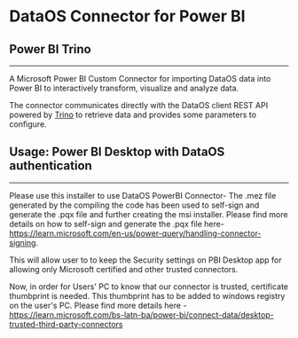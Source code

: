 # DataOS Connector for Power BI

## **Power BI Trino**

---

A Microsoft Power BI Custom Connector for importing DataOS data into Power BI to interactively transform, visualize and analyze data. 

The connector communicates directly with the DataOS client REST API powered by [Trino](https://trino.io/docs/current/develop/client-protocol.html) to retrieve data and provides some parameters to configure.

## **Usage: Power BI Desktop with DataOS authentication**

---
Please use this installer to use DataOS PowerBI Connector- <installer>
The .mez file generated by the compiling the code has been used to self-sign and generate the .pqx file and further creating the msi installer.
Please find more details on how to self-sign and generate the .pqx file here- https://learn.microsoft.com/en-us/power-query/handling-connector-signing.

This will allow user to to keep the Security settings on PBI Desktop app for allowing only Microsoft certified and other trusted connectors.


Now, in order for Users' PC to know that our connector is trusted, certificate thumbprint is needed. This thumbprint has to be added to windows registry on the user's PC.  Please find more details here - https://learn.microsoft.com/bs-latn-ba/power-bi/connect-data/desktop-trusted-third-party-connectors
